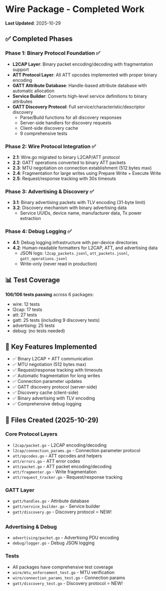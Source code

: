 # Wire Package - Completed Work

**Last Updated**: 2025-10-29

## ✅ Completed Phases

### Phase 1: Binary Protocol Foundation ✅
- **L2CAP Layer**: Binary packet encoding/decoding with fragmentation support
- **ATT Protocol Layer**: All ATT opcodes implemented with proper binary encoding
- **GATT Attribute Database**: Handle-based attribute database with automatic allocation
- **Service Builder**: Converts high-level service definitions to binary attributes
- **GATT Discovery Protocol**: Full service/characteristic/descriptor discovery
  - Parse/Build functions for all discovery responses
  - Server-side handlers for discovery requests
  - Client-side discovery cache
  - 9 comprehensive tests

### Phase 2: Wire Protocol Integration ✅
- **2.1**: Wire.go migrated to binary L2CAP/ATT protocol
- **2.2**: GATT operations converted to binary ATT packets
- **2.3**: MTU negotiation on connection establishment (512 bytes max)
- **2.4**: Fragmentation for large writes using Prepare Write + Execute Write
- **2.5**: Request/response tracking with 30s timeouts

### Phase 3: Advertising & Discovery ✅
- **3.1**: Binary advertising packets with TLV encoding (31-byte limit)
- **3.2**: Discovery mechanism with binary advertising data
  - Service UUIDs, device name, manufacturer data, Tx power extraction

### Phase 4: Debug Logging ✅
- **4.1**: Debug logging infrastructure with per-device directories
- **4.2**: Human-readable formatters for L2CAP, ATT, and advertising data
  - JSON logs: `l2cap_packets.jsonl`, `att_packets.jsonl`, `gatt_operations.jsonl`
  - Write-only (never read in production)

## 📊 Test Coverage

**106/106 tests passing** across 6 packages:
- wire: 12 tests
- l2cap: 17 tests
- att: 27 tests
- gatt: 25 tests (including 9 discovery tests)
- advertising: 25 tests
- debug: (no tests needed)

## 🎯 Key Features Implemented

- ✅ Binary L2CAP + ATT communication
- ✅ MTU negotiation (512 bytes max)
- ✅ Request/response tracking with timeouts
- ✅ Automatic fragmentation for long writes
- ✅ Connection parameter updates
- ✅ GATT discovery protocol (server-side)
- ✅ Discovery cache (client-side)
- ✅ Binary advertising with TLV encoding
- ✅ Comprehensive debug logging

## 📁 Files Created (2025-10-29)

### Core Protocol Layers
- `l2cap/packet.go` - L2CAP encoding/decoding
- `l2cap/connection_params.go` - Connection parameter protocol
- `att/opcodes.go` - ATT opcodes and helpers
- `att/errors.go` - ATT error codes
- `att/packet.go` - ATT packet encoding/decoding
- `att/fragmenter.go` - Write fragmentation
- `att/request_tracker.go` - Request/response tracking

### GATT Layer
- `gatt/handles.go` - Attribute database
- `gatt/service_builder.go` - Service builder
- `gatt/discovery.go` - Discovery protocol ⭐ NEW!

### Advertising & Debug
- `advertising/packet.go` - Advertising PDU encoding
- `debug/logger.go` - Debug JSON logging

### Tests
- All packages have comprehensive test coverage
- `wire/mtu_enforcement_test.go` - MTU verification
- `wire/connection_params_test.go` - Connection params
- `gatt/discovery_test.go` - Discovery protocol ⭐ NEW!
